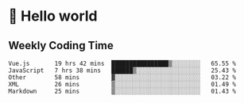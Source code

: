 # 🍻 Hello world

## Weekly Coding Time
<!--START_SECTION:waka-->

```text
Vue.js       19 hrs 42 mins  ████████████████▒░░░░░░░░   65.55 %
JavaScript   7 hrs 38 mins   ██████▒░░░░░░░░░░░░░░░░░░   25.43 %
Other        58 mins         ▓░░░░░░░░░░░░░░░░░░░░░░░░   03.22 %
XML          26 mins         ▒░░░░░░░░░░░░░░░░░░░░░░░░   01.49 %
Markdown     25 mins         ▒░░░░░░░░░░░░░░░░░░░░░░░░   01.43 %
```

<!--END_SECTION:waka-->
